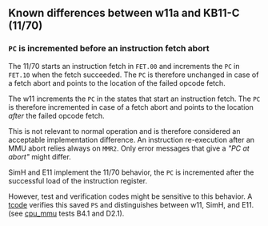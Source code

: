 ## Known differences between w11a and KB11-C (11/70)

### `PC` is incremented before an instruction fetch abort

The 11/70 starts an instruction fetch in `FET.00` and increments the `PC`
in `FET.10` when the fetch succeeded. The `PC` is therefore unchanged in
case of a fetch abort and points to the location of the failed opcode
fetch.

The w11 increments the `PC` in the states that start an instruction fetch.
The `PC` is therefore incremented in case of a fetch abort and points to
the location _after_ the failed opcode fetch.

This is not relevant to normal operation and is therefore considered an
acceptable implementation difference. An instruction re-execution after
an MMU abort relies always on `MMR2`. Only error messages that give a _"PC at
abort"_ might differ.

SimH and E11 implement the 11/70 behavior, the `PC` is incremented after the
successful load of the instruction register.

However, test and verification codes might be sensitive to this behavior.
A [tcode](../tools/tcode/README.md) verifies this saved `PS` and
distinguishes between w11, SimH, and E11.
(see [cpu_mmu](../tools/tcode/cpu_mmu.mac) tests B4.1 and D2.1).
